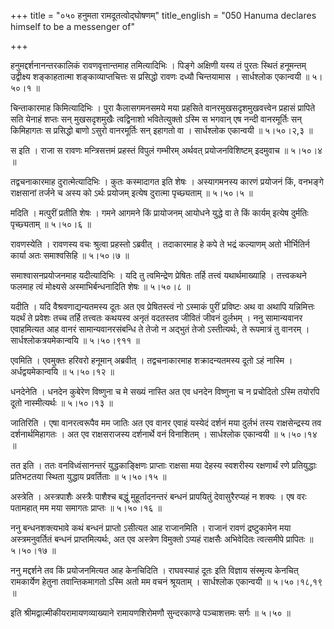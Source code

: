 +++
title = "०५० हनुमता रामदूतत्वोद्घोषणम्"
title_english = "050 Hanuma declares himself to be a messenger of"

+++


हनुमद्दर्शनानन्तरकालिकं रावणवृत्तान्तमाह तमित्यादिभिः । पिङ्गे अक्षिणी
यस्य तं पुरतः स्थितं हनूमन्तम् उद्वीक्ष्य शङ्काहतात्मा
शङ्काव्याप्तचित्तः स प्रसिद्धो रावणः दध्यौ चिन्तयामास । सार्धश्लोक
एकान्वयी  ॥  ५।५०।१  ॥   

  

चिन्ताकारमाह किमित्यादिभिः । पुरा कैलासगमनसमये मया प्रहसिते
वानरमुखसदृशमुखवत्त्वेन प्रहासं प्रापिते सति येनाहं शप्तः सन्
मुखसदृशमुखैः त्वद्विनाशो भवितेत्युक्तो ऽस्मि स भगवान् एष नन्दी
वानरमूर्तिः सन् किमिहागतः स प्रसिद्धो बाणो ऽसुरो वानरमूर्तिः सन् इहागतो
वा । सार्धश्लोक एकान्वयी  ॥  ५।५०।२,३  ॥   

  

स इति । राजा स रावणः मन्त्रिसत्तमं प्रहस्तं विपुलं गम्भीरम् अर्थवत्
प्रयोजनविशिष्टम् इदमुवाच  ॥  ५।५०।४  ॥   

  

तद्वचनाकारमाह दुरात्मेत्यादिभिः । कुतः कस्मादागत इति शेषः । अस्यागमनस्य
कारणं प्रयोजनं किं, वनभङ्गे राक्षसानां तर्जने च अस्य को ऽर्थः प्रयोजम्
इत्येष दुरात्मा पृच्छ्यताम्  ॥  ५।५०।५  ॥   

  

मदिति । मत्पुरीं प्रतीति शेषः । गमने आगमने किं प्रायोजनम् आयोधने युद्धे
वा ते किं कार्यम् इत्येष दुर्मतिः पृच्छ्यताम्  ॥  ५।५०।६  ॥   

  

रावणस्येति । रावणस्य वचः श्रुत्वा प्रहस्तो ऽब्रवीत् । तदाकारमाह हे कपे
ते भद्रं कल्याणम् अतो भीर्भितिर्न कार्या अतः समाश्वसिहि  ॥  ५।५०।७  ॥   

  

समाश्वासनप्रयोजनमाह यदीत्यादिभिः । यदि तु त्वमिन्द्रेण प्रेषितः तर्हि
तत्त्वं यथार्थमाख्याहि । तत्त्वकथने फलमाह त्वं मोक्ष्यसे
अस्माभिर्बन्धनादिति शेषः  ॥  ५।५०।८  ॥   

  

यदीति । यदि वैश्रवणाद्यन्यतमस्य दूतः अत एव प्रेषितस्त्वं नो ऽस्माकं
पुरीं प्रविष्टः अथ वा अथापि यन्निमित्तः यदर्थं ते प्रवेशः तच्च तर्हि
तत्त्वतः कथयस्व अनृतं वदतस्तव जीवितं जीवनं दुर्लभम् । ननु सामान्यवानर
एवाहमित्यत आह वानरं सामान्यवानरसंबन्धि ते तेजो न अद्भुतं तेजो
ऽस्तीत्यर्थः, ते रूपमात्रं तु वानरम् । सार्धश्लोकत्रयमेकान्वयि  ॥ 
५।५०।९११  ॥   

  

एवमिति । एवमुक्तः हरिवरो हनूमान् अब्रवीत् । तद्वचनाकारमाह शक्रादन्यतमस्य
दूतो ऽहं नास्मि । अर्धद्वयमेकान्वयि  ॥  ५।५०।१२  ॥   

  

धनदेनेति । धनदेन कुबेरेण विष्णुना च मे सख्यं नास्ति अत एव धनदेन विष्णुना
च न प्रचोदितो ऽस्मि तयोरपि दूतो नास्मीत्यर्थः  ॥  ५।५०।१३  ॥   

  

जातिरिति । एषा वानरत्वरूपैव मम जातिः अत एव वानर एवाहं यस्येदं दर्शनं मया
दुर्लभं तस्य राक्षसेन्द्रस्य तव दर्शनार्थमिहागतः । अत एव राक्षसराजस्य
दर्शनार्थे वनं विनाशितम् । सार्धश्लोक एकान्वयी  ॥  ५।५०।१४  ॥   

  

तत इति । ततः वनविध्वंसानन्तरं युद्धकाङ्क्षिणः प्राप्ताः राक्षसा मया
देहस्य स्वशरीस्य रक्षणार्थं रणे प्रतियुद्धाः प्रतिभटतया स्थिता युद्धाय
प्रवर्तिताः  ॥  ५।५०।१५ ॥   

  

अस्त्रेति । अस्त्रपाशैः अस्त्रैः पाशैश्च बद्धुं मुहूर्तादनन्तरं बन्धनं
प्रापयितुं देवासुरैरप्यहं न शक्यः । एष वरः पतामहात् मम मया समागतः
प्राप्तः  ॥  ५।५०।१६ ॥   

  

ननु बन्धनशक्त्यभावे कथं बन्धनं प्राप्तो ऽसीत्यत आह राजानमिति । राजानं
रावणं द्रष्टुकामेन मया अस्त्रमनुवर्तितं बन्धनं प्राप्तमित्यर्थः, अत एव
अस्त्रेण विमुक्तो ऽप्यहं राक्षसैः अभिवेदितः त्वत्समीपे प्रापितः  ॥ 
५।५०।१७  ॥   

  

ननु मद्दर्शने तव किं प्रयोजनमित्यत आह केनचिदिति । राघवस्याहं दूतः इति
विज्ञाय संस्मृत्य केनचित् रामकार्येण हेतुना तवान्तिकमागतो ऽस्मि अतो मम
वचनं श्रूयताम् । सार्धश्लोक एकान्वयी  ॥  ५।५०।१८,१९  ॥   

  

इति श्रीमद्वाल्मीकीयरामायणव्याख्याने रामायणशिरोमणौ सुन्दरकाण्डे
पञ्चाशत्तमः सर्गः  ॥  ५।५०  ॥   

  


